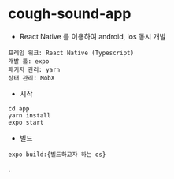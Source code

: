 # cough-sound-app

- React Native 를 이용하여 android, ios 동시 개발
```
프레임 워크: React Native (Typescript)
개발 툴: expo
패키지 관리: yarn
상태 관리: MobX
```
- 시작
```
cd app
yarn install
expo start
```
- 빌드
```
expo build:{빌드하고자 하는 os}
```
.

